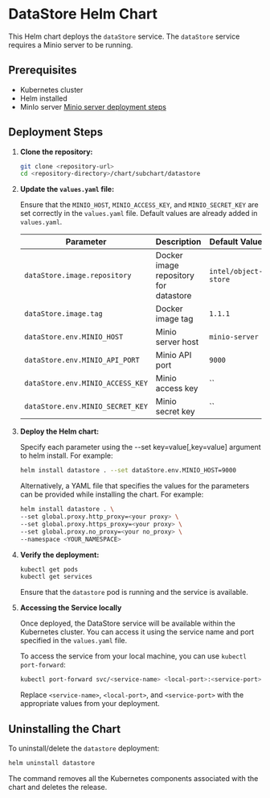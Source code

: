 # DataStore Helm Chart

This Helm chart deploys the `dataStore` service. The `dataStore` service requires a Minio server to be running.

## Prerequisites

- Kubernetes cluster
- Helm installed
- MinIo server [Minio server deployment steps](../minioserver/README.md)

## Deployment Steps

1. **Clone the repository:**

    ```sh
    git clone <repository-url>
    cd <repository-directory>/chart/subchart/datastore
    ```

2. **Update the `values.yaml` file:**

    Ensure that the `MINIO_HOST`, `MINIO_ACCESS_KEY`, and `MINIO_SECRET_KEY` are set correctly in the `values.yaml` file. Default values are already added in `values.yaml`.

    | Parameter          | Description                                      | Default Value                          |
    |--------------------|--------------------------------------------------|----------------------------------------|
    | `dataStore.image.repository`  | Docker image repository for datastore        | `intel/object-store` |
    | `dataStore.image.tag`         | Docker image tag                             | `1.1.1`                                   |
    | `dataStore.env.MINIO_HOST`    | Minio server host                            | `minio-server`                         |
    | `dataStore.env.MINIO_API_PORT`| Minio API port                               | `9000`                                 |
    | `dataStore.env.MINIO_ACCESS_KEY` | Minio access key                          | ``                           |
    | `dataStore.env.MINIO_SECRET_KEY` | Minio secret key                          | ``                            |

3. **Deploy the Helm chart:**

    Specify each parameter using the --set key=value[,key=value] argument to helm install. For example:
    ```sh
    helm install datastore . --set dataStore.env.MINIO_HOST=9000
    ```

    Alternatively, a YAML file that specifies the values for the parameters can be provided while installing the chart. For example:
    ```sh
    helm install datastore . \
    --set global.proxy.http_proxy=<your proxy> \
    --set global.proxy.https_proxy=<your proxy> \
    --set global.proxy.no_proxy=<your no_proxy> \
    --namespace <YOUR_NAMESPACE>
    ```

4. **Verify the deployment:**

    ```sh
    kubectl get pods
    kubectl get services
    ```

    Ensure that the `datastore` pod is running and the service is available.

5. **Accessing the Service locally**

    Once deployed, the DataStore service will be available within the Kubernetes cluster. You can access it using the service name and port specified in the `values.yaml` file.

    To access the service from your local machine, you can use `kubectl port-forward`:

    ```sh
    kubectl port-forward svc/<service-name> <local-port>:<service-port>
    ```
    Replace `<service-name>`, `<local-port>`, and `<service-port>` with the appropriate values from your deployment.

## Uninstalling the Chart

To uninstall/delete the `datastore` deployment:

```sh
helm uninstall datastore
```
The command removes all the Kubernetes components associated with the chart and deletes the release.
